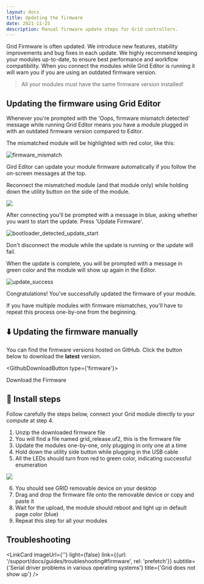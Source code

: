 ```yaml
---
layout: docs
title: Updating the firmware
date: 2021-11-25
description: Manual firmware update steps for Grid controllers.
---
```


<script>

  import GithubDownloadButton from '$lib/mdsvex/components/_GithubDownloadButton.svelte';
  import LinkCard from '$lib/mdsvex/components/_LinkCard.svelte';

</script>

Grid Firmware is often updated. We introduce new features, stability improvements and bug fixes in each update. We highly recommend keeping your modules up-to-date, to ensure best performance and workflow compatibility. When you connect the modules while Grid Editor is running it will warn you if you are using an outdated firmware version.

> All your modules must have the same firmware version installed!

## Updating the firmware using Grid Editor

Whenever you're prompted with the 'Oops, firmware mismatch detected' message while running Grid Editor means you have a module plugged in with an outdated firmware version compared to Editor.

The mismatched module will be highlighted with red color, like this:

![firmware_mismatch](C:\Users\lenovo\Documents\GitHub\grid-documentation\guides\firmware_mismatch.png)

Gird Editor can update your module firmware automatically if you follow the on-screen messages at the top.

Reconnect the mismatched module (and that module only) while holding down the utility button on the side of the module.

<img style="max-width:400px" src="/images/docs/utility_conn.gif">

After connecting you'll be prompted with a message in blue, asking whether you want to start the update. Press 'Update Firmware'.

![bootloader_detected_update_start](C:\Users\lenovo\Documents\GitHub\grid-documentation\guides\bootloader_detected_update_start.png)

Don't disconnect the module while the update is running or the update will fail.

When the update is complete, you will be prompted with a message in green color and the module will show up again in the Editor.

![update_success](C:\Users\lenovo\Documents\GitHub\grid-documentation\guides\update_success.png)

Congratulations! You've successfully updated the firmware of your module.

If you have multiple modules with firmware mismatches, you'll have to repeat this process one-by-one from the beginning.

## ⬇️ Updating the firmware manually

You can find the firmware versions hosted on GitHub. Click the button below to download the **latest** version.

<GithubDownloadButton type={'firmware'}>
  <div>Download the Firmware</div>
</GithubDownloadButton>

## 💾 Install steps

Follow carefully the steps below, connect your Grid module directly to your compute at step 4.

1. Unzip the downloaded firmware file
2. You will find a file named grid_release.uf2, this is the firmware file
3. Update the modules one-by-one, only plugging in only one at a time
4. Hold down the utility side button while plugging in the USB cable
5. All the LEDs should turn from red to green color, indicating successful enumeration
<img style="max-width:400px" src="/images/docs/utility_conn.gif">

6. You should see GRID removable device on your desktop
2. Drag and drop the firmware file onto the removable device or copy and paste it
3. Wait for the upload, the module should reboot and light up in default page color (blue)
4. Repeat this step for all your modules

## Troubleshooting

<LinkCard
  imageUrl={''} 
  light={false}
  link={{url: '/support/docs/guides/troubleshooting#firmware', rel: 'prefetch'}}
  subtitle={'Serial driver problems in various operating systems'}
  title={'Grid does not show up'}
/>

